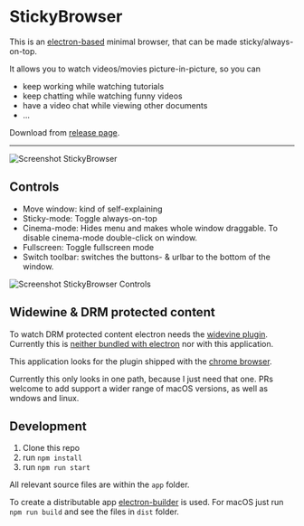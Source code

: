 # StickyBrowser

This is an [electron-based](https://electron.atom.io/) minimal browser, that can be made sticky/always-on-top.

It allows you to watch videos/movies picture-in-picture, so you can

- keep working while watching tutorials
- keep chatting while watching funny videos
- have a video chat while viewing other documents
- ...

Download from [release page](https://github.com/ocjojo/sticky-browser/releases).

---

![Screenshot StickyBrowser](https://user-images.githubusercontent.com/2684851/29438691-a9af8b1e-83b8-11e7-931b-e00fd39611e0.png)

## Controls

- Move window: kind of self-explaining
- Sticky-mode: Toggle always-on-top
- Cinema-mode: Hides menu and makes whole window draggable. To disable cinema-mode double-click on window.
- Fullscreen: Toggle fullscreen mode
- Switch toolbar: switches the buttons- & urlbar to the bottom of the window.

![Screenshot StickyBrowser Controls](https://user-images.githubusercontent.com/2684851/29438929-5a787630-83ba-11e7-8f83-71737fcfc189.png)

## Widewine & DRM protected content

To watch DRM protected content electron needs the [widevine plugin](http://www.widevine.com/).
Currently this is [neither bundled with electron](https://github.com/electron/electron/blob/master/docs/tutorial/using-widevine-cdm-plugin.md) nor with this application.

This application looks for the plugin shipped with the [chrome browser](https://www.google.de/chrome/browser/desktop/index.html).

Currently this only looks in one path, because I just need that one. PRs welcome to add support a wider range of macOS versions, as well as wndows and linux.

## Development

1. Clone this repo
2. run `npm install`
3. run `npm run start`

All relevant source files are within the `app` folder.

To create a distributable app [electron-builder](https://github.com/electron-userland/electron-builder) is used.
For macOS just run `npm run build` and see the files in `dist` folder.
